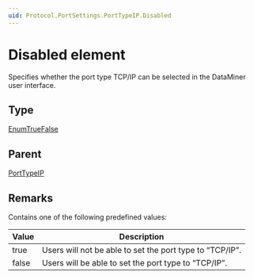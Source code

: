 ```yaml
---
uid: Protocol.PortSettings.PortTypeIP.Disabled
---
```


# Disabled element

Specifies whether the port type TCP/IP can be selected in the DataMiner user interface.

## Type

[EnumTrueFalse](xref:Protocol-EnumTrueFalse)

## Parent

[PortTypeIP](xref:Protocol.PortSettings.PortTypeIP)

## Remarks

Contains one of the following predefined values:

|Value|Description
|--- |--- |
|true|Users will not be able to set the port type to “TCP/IP”.|
|false|Users will be able to set the port type to “TCP/IP”.|
